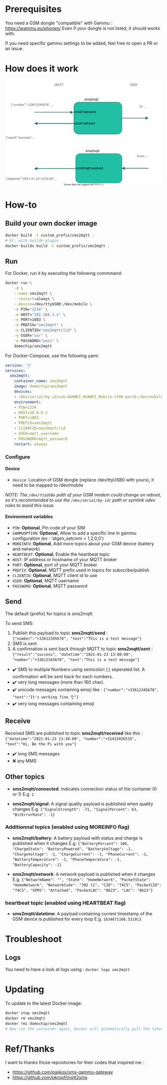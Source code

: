 # Prerequisites

You need a GSM dongle "compatible" with Gammu : https://wammu.eu/phones/
Even if your dongle is not listed, it should works with.

If you need specific gammu settings to be added, feel free to open a PR or an issue.

# How does it work

![Diagram](https://raw.githubusercontent.com/Domochip/sms2mqtt/master/diagram.svg)

# How-to
## Build your own docker image
```bash
docker build -t custom_prefix/sms2mqtt .
# Or, with buildx plugin
docker buildx build -t custom_prefix/sms2mqtt .
```

## Run
For Docker, run it by executing the following commmand:

```bash
docker run \
    -d \
    --name sms2mqtt \
    --restart=always \
    --device=/dev/ttyUSB0:/dev/mobile \
    -e PIN="1234" \
    -e HOST="192.168.1.x" \
    -e PORT=1883 \
    -e PREFIX="sms2mqtt" \
    -e CLIENTID="sms2mqttclid" \
    -e USER="usr" \
    -e PASSWORD="pass" \
    domochip/sms2mqtt
```
For Docker-Compose, use the following yaml:

```yaml
version: '3'
services:
  sms2mqtt:
    container_name: sms2mqtt
    image: domochip/sms2mqtt
    devices:
    - /dev/serial/by-id/usb-HUAWEI_HUAWEI_Mobile-if00-port0:/dev/mobile
    environment:
    - PIN=1234
    - HOST=10.0.0.2
    - PORT=1883
    - PREFIX=sms2mqtt
    - CLIENTID=sms2mqttclid
    - USER=mqtt_username
    - PASSWORD=mqtt_password
    restart: always
```

### Configure

#### Device
* `device`: Location of GSM dongle (replace /dev/ttyUSB0 with yours), it need to be mapped to /dev/mobile

*NOTE: The `/dev/ttyUSBx` path of your GSM modem could change on reboot, so it's recommended to use the `/dev/serial/by-id/` path or symlink udev rules to avoid this issue.*

#### Environment variables
* `PIN`: **Optional**, Pin code of your SIM
* `GAMMUOPTION`: **Optional**, Allow to add a specific line in gammu configuration (ex : 'atgen_setcnmi = 1,2,0,0')
* `MOREINFO`: **Optional**, Add more topics about your GSM device (battery and network)
* `HEARTBEAT`: **Optional**, Enable the heartbeat topic
* `HOST`: IP address or hostname of your MQTT broker
* `PORT`: **Optional**, port of your MQTT broker
* `PREFIX`: **Optional**, MQTT prefix used in topics for subscribe/publish
* `CLIENTID`: **Optional**, MQTT client id to use
* `USER`: **Optional**, MQTT username
* `PASSWORD`: **Optional**, MQTT password

## Send

The default {prefix} for topics is sms2mqtt.

To send SMS:
1. Publish this payload to topic **sms2mqtt/send** :
`{"number":"+33612345678", "text":"This is a test message"}`
2. SMS is sent
3. A confirmation is sent back through MQTT to topic **sms2mqtt/sent** :
`{"result":"success", "datetime":"2021-01-23 13:00:00", "number":"+33612345678", "text":"This is a test message"}`

- ✔️ SMS to multiple Numbers using semicolon (;) seperated list. A confirmation will be sent back for each numbers.
- ✔️ very long messages (more than 160 char).
- ✔️ unicode messages containing emoji like : `{"number":"+33612345678", "text":"It's working fine 👌"}`
- ✔️ very long messages containing emoji

## Receive

Received SMS are published to topic **sms2mqtt/received** like this :
`{"datetime":"2021-01-23 13:30:00", "number":"+31415926535", "text":"Hi, Be the Pi with you"}`

- ✔️ long SMS messages
- ❌ any MMS

## Other topics
 - **sms2mqtt/connected**: Indicates connection status of the container (0 or 1)
 E.g. `1`

- **sms2mqtt/signal**: A signal quality payload is published when quality changes
 E.g. `{"SignalStrength": -71, "SignalPercent": 63, "BitErrorRate": -1}`

### Additionnal topics (enabled using MOREINFO flag)
 - **sms2mqtt/battery**: A battery payload with status and charge is published when it changes
 E.g. `{"BatteryPercent": 100, "ChargeState": "BatteryPowered", "BatteryVoltage": -1, "ChargeVoltage": -1, "ChargeCurrent": -1, "PhoneCurrent": -1, "BatteryTemperature": -1, "PhoneTemperature": -1, "BatteryCapacity": -1}`

 - **sms2mqtt/network**: A network payload is published when it changes
 E.g. `{"NetworkName": "", "State": "HomeNetwork", "PacketState": "HomeNetwork", "NetworkCode": "392 11", "CID": "74C5", "PacketCID": "74C5", "GPRS": "Attached", "PacketLAC": "8623", "LAC": "8623"}`

### heartbeat topic (enabled using HEARTBEAT flag)
 - **sms2mqtt/datetime**: A payload containing current timestamp of the GSM device is published for every loop
 E.g. `1634671168.531913`

# Troubleshoot
## Logs
You need to have a look at logs using :
`docker logs sms2mqtt`

# Updating
To update to the latest Docker image:
```bash
docker stop sms2mqtt
docker rm sms2mqtt
docker rmi domochip/sms2mqtt
# Now run the container again, Docker will automatically pull the latest image.
```
# Ref/Thanks

I want to thanks those repositories for their codes that inspired me :
* https://github.com/pajikos/sms-gammu-gateway
* https://github.com/pkropf/mqtt2sms
